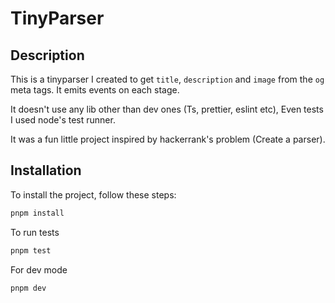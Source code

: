 # TinyParser

## Description

This is a tinyparser I created to get `title`, `description` and `image` from the `og` meta tags. It emits events on each stage.

It doesn't use any lib other than dev ones (Ts, prettier, eslint etc), Even tests I used node's test runner.

It was a fun little project inspired by hackerrank's problem (Create a parser).

## Installation

To install the project, follow these steps:

```sh
pnpm install
```

To run tests 

```sh
pnpm test
```

For dev mode 
```sh
pnpm dev
```
